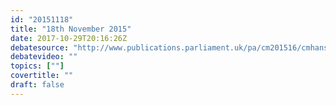 ```yaml
---
id: "20151118"
title: "18th November 2015"
date: 2017-10-29T20:16:26Z
debatesource: "http://www.publications.parliament.uk/pa/cm201516/cmhansrd/cm151118/debtext/151118-0001.htm#151118-0001.htm_spnew60"
debatevideo: ""
topics: [""]
covertitle: ""
draft: false
---
```


